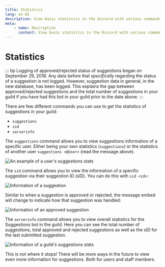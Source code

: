 ```yaml
---
title: Statistics
lang: en-US
description: View basic statistics in the Discord with various commands.
meta:
    - name: description
      content: View basic statistics in the Discord with various commands.
---
```


# Statistics

::: tip
Logging of approved/rejected status of suggestions began on September 29, 2018. Any data before that *specifically* regarding the status of a suggestion is not logged. However, suggestion data in general, in the new database, has been logged. This explains the gap between approved/rejected suggestions and the total number of suggestions in your guild if you have had this bot in your guild prior to the date above.
:::

There are few different commands you can use to get the statistics of suggestions in your guild:

* `suggestions`
* `sid`
* `serverinfo`

The `suggestions` command allows you to view suggestions information of a specific user. Either being your own statistics (`suggestions`) or the statistics of another user `suggestions <@User>` \(read the message above\).

![An example of a user's suggestions stats](/images/1YVBswv.png)

The `sid` command allows you to view the information of a specific suggestion via their suggestion ID \(sID\). You can do this with `sid <id>`:

![Information of a suggestion](/images/84bhSNA.png)

Similar to when a suggestion is approved or rejected, the message embed will change to indicate how that suggestion was handled:

![Information of an approved suggestion](/images/76oWduL.png)

The `serverinfo` command allows you to view overall statistics for the Suggestions bot in the guild. Here you can see the total number of suggestions, total approved and rejected suggestions as well as the sID for the last submitted suggestion.

![Information of a guild's suggestions stats](/images/R8MoBdt.png)

This is not where it stops! There will be more ways in the future to view even more information for suggestions. Both for users and staff members.